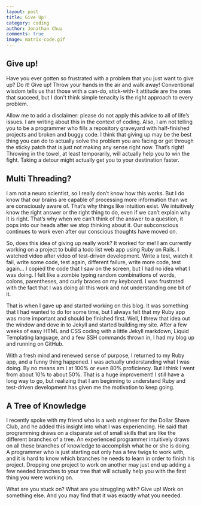 ```yaml
---
layout: post
title: Give Up!
category: coding
author: Jonathan Chua
comments: true
image: matrix-code.gif
---
```


<h2>Give up!</h2>
Have you ever gotten so frustrated with a problem that you just want to give up? Do it! Give up! Throw your hands in the air and walk away! Conventional wisdom tells us that those with a can-do, stick-with-it attitude are the ones that succeed, but I don't think simple tenacity is the right approach to every problem.

Allow me to add a disclaimer: please do not apply this advice to all of life’s issues. I am writing about this in the context of coding. Also, I am not telling you to be a programmer who fills a repository graveyard with half-finished projects and broken and buggy code. I think that giving up may be the best thing you can do to actually solve the problem you are facing or get through the sticky patch that is just not making any sense right now. That’s right! Throwing in the towel, at least temporarily, will actually help you to win the fight. Taking a detour might actually get you to your destination faster.

<h2>Multi Threading?</h2>
I am not a neuro scientist, so I really don’t know how this works. But I do know that our brains are capable of processing more information than we are consciously aware of. That’s why things like intuition exist. We intuitively know the right answer or the right thing to do, even if we can’t explain why it is right. That’s why when we can't think of the answer to a question, it pops into our heads after we stop thinking about it. Our subconscious continues to work even after our conscious thoughts have moved on.

So, does this idea of giving up really work? It worked for me! I am currently working on a project to build a todo list web app using Ruby on Rails. I watched video after video of test-driven development. Write a test, watch it fail, write some code, test again, different failure, write more code, test again… I copied the code that I saw on the screen, but I had no idea what I was doing. I felt like a zombie typing random combinations of words, colons, parentheses, and curly braces on my keyboard. I was frustrated with the fact that I was doing all this work and not understanding one bit of it. 

That is when I gave up and started working on this blog. It was something that I had wanted to do for some time, but I always felt that my Ruby app was more important and should be finished first. Well, I threw that idea out the window and dove in to Jekyll and started building my site. After a few weeks of easy HTML and CSS coding with a little Jekyll markdown, Liquid Templating language, and a few SSH commands thrown in, I had my blog up and running on GitHub.

With a fresh mind and renewed sense of purpose, I returned to my Ruby app, and a funny thing happened. I was actually understanding what I was doing. By no means am I at 100% or even 80% proficiency. But I think I went from about 10% to about 50%. That is a huge improvement! I still have a long way to go, but realizing that I am beginning to understand Ruby and test-driven development has given me the motivation to keep going.

<h2>A Tree of Knowledge</h2>
I recently spoke with my friend who is a web engineer for the Dollar Shave Club, and he added this insight into what I was experiencing. He said that programming draws on a disparate set of small skills that are like the different branches of a tree. An experienced programmer intuitively draws on all these branches of knowledge to accomplish what he or she is doing. A programmer who is just starting out only has a few twigs to work with, and it is hard to know which branches he needs to learn in order to finish his project. Dropping one project to work on another may just end up adding a few needed branches to your tree that will actually help you with the first thing you were working on.

What are you stuck on? What are you struggling with? Give up! Work on something else. And you may find that it was exactly what you needed.